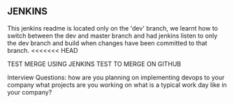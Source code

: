 ## JENKINS

This jenkins readme is located only on the 'dev' branch, we learnt how to switch between
the dev and master branch and had jenkins listen to only the dev branch and build when changes have
been committed to that branch.
<<<<<<< HEAD

TEST MERGE USING JENKINS TEST TO MERGE ON GITHUB

Interview Questions:
how are you planning on implementing devops to your company
what projects are you working on
what is a typical work day like in your company?

